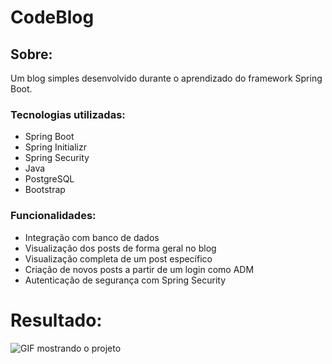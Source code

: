 # CodeBlog
## Sobre:
Um blog simples desenvolvido durante o aprendizado do framework Spring Boot.

### Tecnologias  utilizadas:
- Spring Boot
- Spring Initializr
- Spring Security
- Java
- PostgreSQL
- Bootstrap

### Funcionalidades:
- Integração com banco de dados
- Visualização dos posts de forma geral no blog
- Visualização completa de um post específico
- Criação de novos posts a partir de um login como ADM
- Autenticação de segurança com Spring Security

# Resultado:
![GIF mostrando o projeto](docs/CodeBlog_running.gif)


